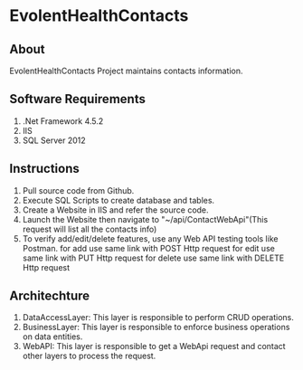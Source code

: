 # EvolentHealthContacts

## About
EvolentHealthContacts Project maintains contacts information.

## Software Requirements
1. .Net Framework 4.5.2
2. IIS
3. SQL Server 2012

## Instructions
1. Pull source code from Github.
2. Execute SQL Scripts to create database and tables.
3. Create a Website in IIS and refer the source code.
4. Launch the Website then navigate to "~/api/ContactWebApi"(This request will list all the contacts info)
5. To verify add/edit/delete features, use any Web API testing tools like Postman.
	for add use same link with POST Http request
	for edit use same link with PUT Http request
	for delete use same link with DELETE Http request

## Architechture
1. DataAccessLayer:	This layer is responsible to perform CRUD operations.
2. BusinessLayer:		This layer is responsible to enforce business operations on data entities.
3. WebAPI:				This layer is responsible to get a WebApi request and contact other layers to process the request.



